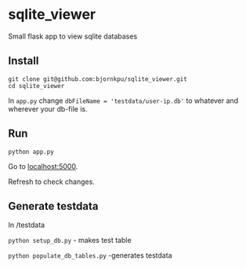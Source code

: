 # sqlite_viewer
Small flask app to view sqlite databases

## Install
```
git clone git@github.com:bjornkpu/sqlite_viewer.git
cd sqlite_viewer
```
In `app.py` change
`dbFileName = 'testdata/user-ip.db'` to whatever and wherever your db-file is.

## Run
```
python app.py
```
Go to [localhost:5000](http://localhost:5000).

Refresh to check changes.

## Generate testdata
In /testdata

`python setup_db.py` - makes test table

`python populate_db_tables.py` -generates testdata
